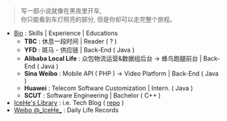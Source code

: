 <!-- > 好记性不如烂博客 -->

<!-- Done is better than perfect. -->

> 写一部小说就像在黑夜里开车, <br/>你只能看到车灯照亮的部分, 但是你却可以走完整个旅程。

<!-- <br/><br/>—— E.L. Doctorow -->

- [Bio](https://github.com/IceHe/lib/blob/master/past/bio.md) : Skills | Experience | Educations
    - **TBC** : 休息一段时间 | Reader ( ? )
    - **YFD** : 斑马 - 供应链 | Back-End ( Java )
    - **Alibaba Local Life** : 众包物流运营&数据组后台 → 蜂鸟跑腿前台 | Back-End ( Java )
    - **Sina Weibo** : Mobile API ( PHP ) → Video Platform | Back-End ( Java )
    - **Huawei** : Telecom Software Customization | Intern. ( Java )
    - **SCUT** : Software Engineering | Bachelor ( C++ )
- [IceHe's Library](https://icehe.xyz/#/) : i.e. Tech Blog ( [repo](https://github.com/IceHe/lib) )
- [Weibo @\_IceHe\_](https://weibo.com/icedes) : Daily Life Records

<!-- ### Hi there 👋 -->

<!--
**IceHe/IceHe** is a ✨ _special_ ✨ repository because its `README.md` (this file) appears on your GitHub profile.

Here are some ideas to get you started:

- 🔭 I’m currently working on ...
- 🌱 I’m currently learning ...
- 👯 I’m looking to collaborate on ...
- 🤔 I’m looking for help with ...
- 💬 Ask me about ...
- 📫 How to reach me: ...
- 😄 Pronouns: ...
- ⚡ Fun fact: ...
-->
